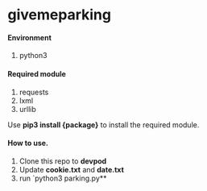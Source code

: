 # givemeparking

#### Environment
1. python3

#### Required module
1. requests
2. lxml
3. urllib

Use **pip3 install {package}** to install the required module.

#### How to use.
1. Clone this repo to **devpod**
2. Update **cookie.txt** and **date.txt**
3. run `python3 parking.py**


